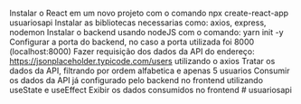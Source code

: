 Instalar o React em um novo projeto com o comando npx create-react-app usuariosapi
Instalar as bibliotecas necessarias como: axios, express, nodemon
Instalar o backend usando nodeJS com o comando: yarn init -y
Configurar a porta do backend, no caso a porta utilizada foi 8000 (localhost:8000)
Fazer requisição dos dados da API do endereço: https://jsonplaceholder.typicode.com/users utilizando o axios
Tratar os dados da API, filtrando por ordem alfabetica e apenas 5 usuarios
Consumir os dados da API já configurado pelo backend no frontend utilizando useState e useEffect
Exibir os dados consumidos no frontend
#   u s u a r i o s a p i  
 